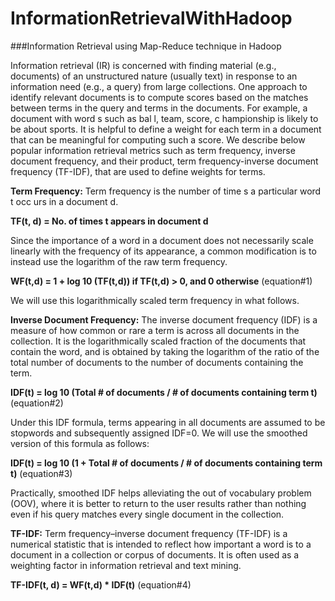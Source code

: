 # InformationRetrievalWithHadoop
###Information Retrieval using Map-Reduce technique in Hadoop

Information retrieval (IR) is concerned with finding material (e.g., documents) of an
unstructured nature (usually text) in response to an information need (e.g., a query) from
large collections. One approach to identify relevant documents is to compute scores
based on the matches between terms in the query and terms in the documents. For
example, a document with word s such as bal l, team, score, c hampionship is likely to be
about sports. It is helpful to define a weight for each term in a document that can be
meaningful for computing such a score. We describe below popular information retrieval
metrics such as term frequency, inverse document frequency, and their product, term
frequency-inverse document frequency (TF-IDF), that are used to define weights for
terms.


**Term Frequency:**
Term frequency is the number of time s a particular word t occ urs in a document d.

  **TF(t, d) = No. of times t appears in document d**
  
Since the importance of a word in a document does not necessarily scale linearly with the
frequency of its appearance, a common modification is to instead use the logarithm of the
raw term frequency.

  **WF(t,d) = 1 + log 10 (TF(t,d)) if TF(t,d) > 0, and 0 otherwise**   (equation#1)
  
We will use this logarithmically scaled term frequency in what follows.


**Inverse Document Frequency:**
The inverse document frequency (IDF) is a measure of how common or rare a term is
across all documents in the collection. It is the logarithmically scaled fraction of the
documents that contain the word, and is obtained by taking the logarithm of the ratio of
the total number of documents to the number of documents containing the term.

  **IDF(t) = log 10 (Total # of documents / # of documents containing term t)**   (equation#2)
  
Under this IDF formula, terms appearing in all documents are assumed to be stopwords and
subsequently assigned IDF=0. We will use the smoothed version of this formula as follows:
  
  **IDF(t) = log 10 (1 + Total # of documents / # of documents containing term t)**   (equation#3)
  
Practically, smoothed IDF helps alleviating the out of vocabulary problem (OOV), where it is
better to return to the user results rather than nothing even if his query matches every single
document in the collection.


**TF-IDF:**
Term frequency–inverse document frequency (TF-IDF) is a numerical statistic that is
intended to reflect how important a word is to a document in a collection or corpus of
documents. It is often used as a weighting factor in information retrieval and text mining.
  
  **TF-IDF(t, d) = WF(t,d) * IDF(t)**  (equation#4)
  
